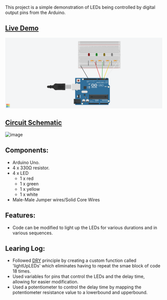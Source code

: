 This project is a simple demonstration of LEDs being controlled by digital output pins from the Arduino.

## [Live Demo]()

![Image of Circuit](https://github.com/MFarabi619/Arduino/blob/main/4%20LED%20Digital%20Output/4%20LED%20Digital%20Output.png)

## [Circuit Schematic](https://github.com/MFarabi619/Arduino/blob/main/4%20LED%20Digital%20Output/4%20LED%20Digital%20Output.pdf)
![image](https://github.com/MFarabi619/Arduino/assets/54924158/9f2b189f-d694-4c64-9737-cdb107aea536)


## Components:
- Arduino Uno.
- 4 x 330Ω resistor.
- 4 x LED
  - 1 x red
  - 1 x green
  - 1 x yellow
  - 1 x white
- Male-Male Jumper wires/Solid Core Wires

## Features:

- Code can be modified to light up the LEDs for various durations and in various sequences.

## Learing Log:
- Followed [DRY](https://en.wikipedia.org/wiki/Don%27t_repeat_yourself) principle by creating a custom function called 'lightUpLEDs' which eliminates having to repeat the smae block of code 18 times.
- Used variables for pins that control the LEDs and the delay time, allowing for easier modification.
- Used a potentiometer to control the delay time by mapping the potentiometer resistance value to a lowerbound and upperbound.
